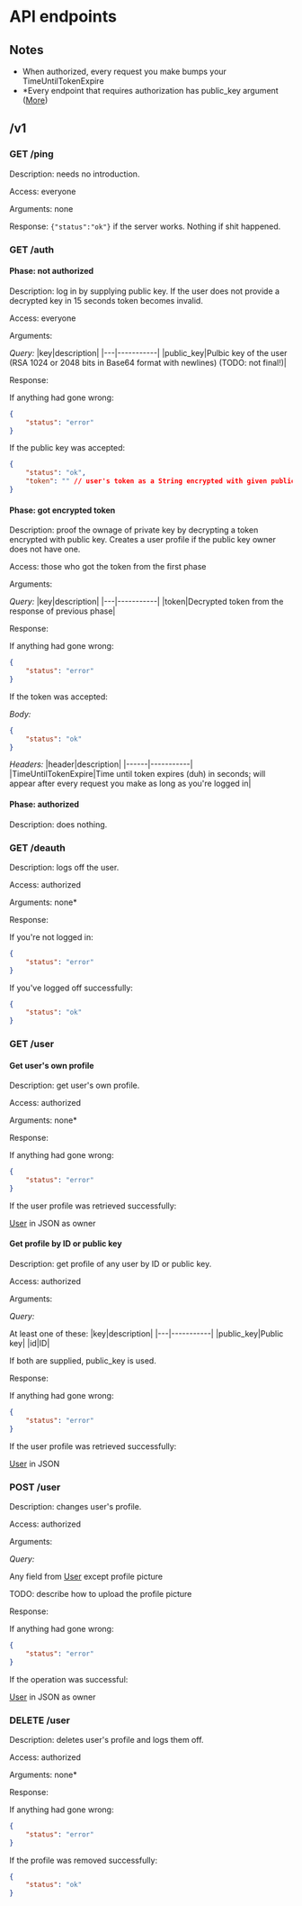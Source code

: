 # API endpoints

## Notes

- When authorized, every request you make bumps your TimeUntilTokenExpire
- \*Every endpoint that requires authorization has public_key argument ([More](#get-auth))

## /v1

### GET /ping

Description: needs no introduction.

Access: everyone

Arguments: none

Response: `{"status":"ok"}` if the server works. Nothing if shit happened.

### GET /auth

#### **Phase: not authorized**

Description: log in by supplying public key. If the user does not provide a decrypted key in 15 seconds token becomes invalid.

Access: everyone

Arguments:

_Query:_
|key|description|
|---|-----------|
|public_key|Pulbic key of the user (RSA 1024 or 2048 bits in Base64 format with newlines) (TODO: not final!)|

Response:

If anything had gone wrong:

```json
{
	"status": "error"
}
```

If the public key was accepted:

```json
{
	"status": "ok",
	"token": "" // user's token as a String encrypted with given public key
}
```

#### **Phase: got encrypted token**

Description: proof the ownage of private key by decrypting a token encrypted with public key. Creates a user profile if the public key owner does not have one.

Access: those who got the token from the first phase

Arguments:

_Query:_
|key|description|
|---|-----------|
|token|Decrypted token from the response of previous phase|

Response:

If anything had gone wrong:

```json
{
	"status": "error"
}
```

If the token was accepted:

_Body:_

```json
{
	"status": "ok"
}
```

_Headers:_
|header|description|
|------|-----------|
|TimeUntilTokenExpire|Time until token expires (duh) in seconds; will appear after every request you make as long as you're logged in|

#### **Phase: authorized**

Description: does nothing.

### GET /deauth

Description: logs off the user.

Access: authorized

Arguments: none\*

Response:

If you're not logged in:

```json
{
	"status": "error"
}
```

If you've logged off successfully:

```json
{
	"status": "ok"
}
```

### GET /user

#### **Get user's own profile**

Description: get user's own profile.

Access: authorized

Arguments: none\*

Response:

If anything had gone wrong:

```json
{
	"status": "error"
}
```

If the user profile was retrieved successfully:

[User](resources/user.md) in JSON as owner

#### **Get profile by ID or public key**

Description: get profile of any user by ID or public key.

Access: authorized

Arguments:

_Query:_

At least one of these:
|key|description|
|---|-----------|
|public_key|Public key|
|id|ID|

If both are supplied, public_key is used.

Response:

If anything had gone wrong:

```json
{
	"status": "error"
}
```

If the user profile was retrieved successfully:

[User](resources/user.md) in JSON

### POST /user

Description: changes user's profile.

Access: authorized

Arguments:

_Query:_

Any field from [User](resources/user.md) except profile picture

TODO: describe how to upload the profile picture

Response:

If anything had gone wrong:

```json
{
	"status": "error"
}
```

If the operation was successful:

[User](resources/user.md) in JSON as owner

### DELETE /user

Description: deletes user's profile and logs them off.

Access: authorized

Arguments: none\*

Response:

If anything had gone wrong:

```json
{
	"status": "error"
}
```

If the profile was removed successfully:

```json
{
	"status": "ok"
}
```
